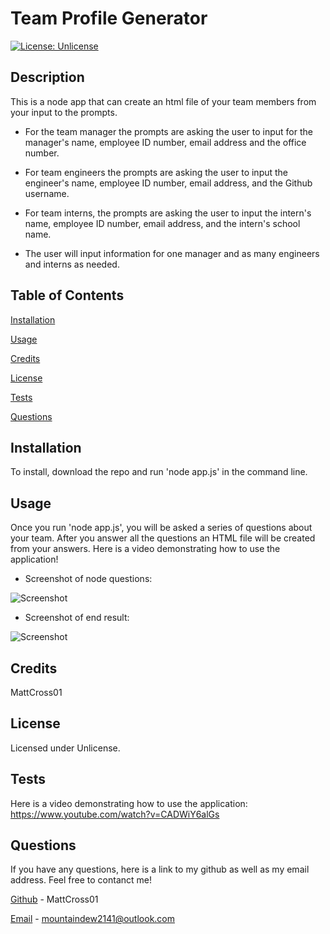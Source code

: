 
# Team Profile Generator
[![License: Unlicense](https://img.shields.io/badge/license-Unlicense-blue.svg)](http://unlicense.org/)
## Description
This is a node app that can create an html file of your team members from your input to the prompts.

- For the team manager the prompts are asking the user to input for the manager's name, employee ID number, email address and the office number.

- For team engineers the prompts are asking the user to input the engineer's name, employee ID number, email address, and the Github username.

- For team interns, the prompts are asking the user to input the intern's name, employee ID number, email address, and the intern's school name.

- The user will input information for one manager and as many engineers and interns as needed.

## Table of Contents
[Installation](#installation)

[Usage](#usage)

[Credits](#credits)

[License](#license)

[Tests](#tests)

[Questions](#questions)

## Installation
To install, download the repo and run 'node app.js' in the command line.
## Usage
Once you run 'node app.js', you will be asked a series of questions about your team. After you answer all the questions an HTML file will be created from your answers. Here is a video demonstrating how to use the application! 

- Screenshot of node questions:

![Screenshot](https://i.ibb.co/zrGJx3Q/questions2.png)


- Screenshot of end result:

![Screenshot](https://i.ibb.co/BCd4nyG/imgd.png)

## Credits
MattCross01

## License
Licensed under Unlicense.
## Tests
Here is a video demonstrating how to use the application: https://www.youtube.com/watch?v=CADWiY6alGs
## Questions
If you have any questions, here is a link to my github as well as my email address. Feel free to contanct me!

[Github](github.com/MattCross01 "My Github") - MattCross01

[Email](mountaindew2141@outlook.com "My Email") - mountaindew2141@outlook.com
